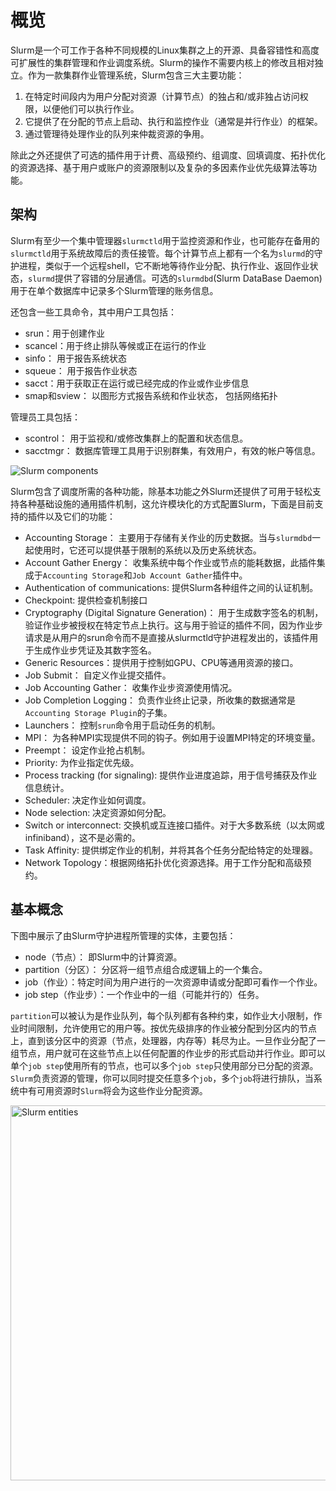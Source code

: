 # 概览 
Slurm是一个可工作于各种不同规模的Linux集群之上的开源、具备容错性和高度可扩展性的集群管理和作业调度系统。Slurm的操作不需要内核上的修改且相对独立。作为一款集群作业管理系统，Slurm包含三大主要功能：

1. 在特定时间段内为用户分配对资源（计算节点）的独占和/或非独占访问权限，以便他们可以执行作业。
2. 它提供了在分配的节点上启动、执行和监控作业（通常是并行作业）的框架。
3. 通过管理待处理作业的队列来仲裁资源的争用。  

除此之外还提供了可选的插件用于计费、高级预约、组调度、回填调度、拓扑优化的资源选择、基于用户或账户的资源限制以及复杂的多因素作业优先级算法等功能。

## 架构
Slurm有至少一个集中管理器`slurmctld`用于监控资源和作业，也可能存在备用的`slurmctld`用于系统故障后的责任接管。每个计算节点上都有一个名为`slurmd`的守护进程，类似于一个远程shell，它不断地等待作业分配、执行作业、返回作业状态，`slurmd`提供了容错的分层通信。可选的`slurmdbd`(Slurm DataBase Daemon) 用于在单个数据库中记录多个Slurm管理的账务信息。  

还包含一些工具命令，其中用户工具包括：  
* srun：用于创建作业
* scancel：用于终止排队等候或正在运行的作业
* sinfo： 用于报告系统状态
* squeue： 用于报告作业状态
* sacct：用于获取正在运行或已经完成的作业或作业步信息
* smap和sview： 以图形方式报告系统和作业状态， 包括网络拓扑  

管理员工具包括：
* scontrol： 用于监视和/或修改集群上的配置和状态信息。
* sacctmgr： 数据库管理工具用于识别群集，有效用户，有效的帐户等信息。

![Slurm components](http://o6sdpimwf.bkt.clouddn.com/uploads/2017/09/arch.gif)  

Slurm包含了调度所需的各种功能，除基本功能之外Slurm还提供了可用于轻松支持各种基础设施的通用插件机制，这允许模块化的方式配置Slurm，下面是目前支持的插件以及它们的功能：  
* Accounting Storage： 主要用于存储有关作业的历史数据。当与`slurmdbd`一起使用时，它还可以提供基于限制的系统以及历史系统状态。
* Account Gather Energy： 收集系统中每个作业或节点的能耗数据，此插件集成于`Accounting Storage`和`Job Account Gather`插件中。
* Authentication of communications: 提供Slurm各种组件之间的认证机制。
* Checkpoint: 提供检查机制接口
* Cryptography (Digital Signature Generation)： 用于生成数字签名的机制，验证作业步被授权在特定节点上执行。这与用于验证的插件不同，因为作业步请求是从用户的srun命令而不是直接从slurmctld守护进程发出的，该插件用于生成作业步凭证及其数字签名。
* Generic Resources：提供用于控制如GPU、CPU等通用资源的接口。
* Job Submit： 自定义作业提交插件。
* Job Accounting Gather： 收集作业步资源使用情况。
* Job Completion Logging： 负责作业终止记录，所收集的数据通常是` Accounting Storage Plugin`的子集。
* Launchers： 控制`srun`命令用于启动任务的机制。
* MPI： 为各种MPI实现提供不同的钩子。例如用于设置MPI特定的环境变量。
* Preempt： 设定作业抢占机制。
* Priority:  为作业指定优先级。
* Process tracking (for signaling): 提供作业进度追踪，用于信号捕获及作业信息统计。
* Scheduler: 决定作业如何调度。
* Node selection: 决定资源如何分配。
* Switch or interconnect: 交换机或互连接口插件。对于大多数系统（以太网或infiniband），这不是必需的。
* Task Affinity: 提供绑定作业的机制，并将其各个任务分配给特定的处理器。
* Network Topology：根据网络拓扑优化资源选择。用于工作分配和高级预约。  

## 基本概念

下图中展示了由Slurm守护进程所管理的实体，主要包括：
* node（节点）： 即Slurm中的计算资源。
* partition（分区）： 分区将一组节点组合成逻辑上的一个集合。
* job（作业）：特定时间为用户进行的一次资源申请或分配即可看作一个作业。
* job step（作业步）：一个作业中的一组（可能并行的）任务。 

`partition`可以被认为是作业队列，每个队列都有各种约束，如作业大小限制，作业时间限制，允许使用它的用户等。按优先级排序的作业被分配到分区内的节点上，直到该分区中的资源（节点，处理器，内存等）耗尽为止。一旦作业分配了一组节点，用户就可在这些节点上以任何配置的作业步的形式启动并行作业。即可以单个`job step`使用所有的节点，也可以多个`job step`只使用部分已分配的资源。`Slurm`负责资源的管理，你可以同时提交任意多个`job`，多个`job`将进行排队，当系统中有可用资源时`Slurm`将会为这些作业分配资源。

<img width=600px alt="Slurm entities" src="http://o6sdpimwf.bkt.clouddn.com/uploads/2017/09/entities.gif"></img>
